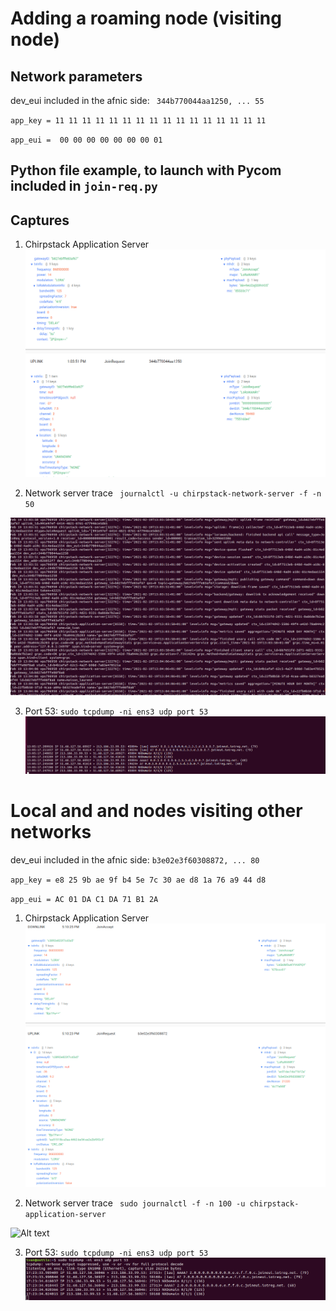 # Adding a roaming node (visiting node)

## Network parameters 

dev_eui included in the afnic side:  ` 344b770044aa1250, ... 55`

` app_key = 11 11 11 11 11 11 11 11 11 11 11 11 11 11 11 11 `

` app_eui =  00 00 00 00 00 00 00 01 ` 

## Python file example, to launch with Pycom included in ` join-req.py `

## Captures 

1. Chirpstack Application Server ![Alt text](/images/chirp.png?raw=true "JR")

2. Network server trace ` journalctl -u chirpstack-network-server -f -n 50` 

![Alt text](/images/NS_log.png?raw=true "JR")

3. Port 53: ` sudo tcpdump -ni ens3 udp port 53 ` ![Alt text](/images/port_53.png?raw=true "JR") 

# Local and and nodes visiting other networks

dev_eui included in the afnic side:  `b3e02e3f60308872, ... 80`

` app_key = e8 25 9b ae 9f b4 5e 7c 30 ae d8 1a 76 a9 44 d8 `

` app_eui = AC 01 DA C1 DA 71 B1 2A ` 

1. Chirpstack Application Server ![Alt text](/images/JR_home.png?raw=true "JR")

2. Network server trace ` sudo journalctl -f -n 100 -u chirpstack-application-server` 

![Alt text](/images/App_serverrue "JR")

3. Port 53: ` sudo tcpdump -ni ens3 udp port 53 ` ![Alt text](/images/port_53_home.png?raw=true "JR") 
